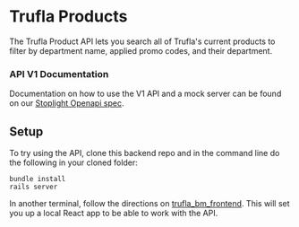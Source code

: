 # Trufla Products
The Trufla Product API lets you search all of Trufla's current products to filter by department name, applied promo codes, and their department.

### API V1 Documentation
Documentation on how to use the V1 API and a mock server can be found on our [Stoplight Openapi spec](https://stoplight.io/p/docs/gh/brandonjmckay/trufla_bm_backend/reference/Trufla-Product-API.v1.yaml?group=master).

## Setup
To try using the API, clone this backend repo and in the command line do the following in your cloned folder:

```shell
bundle install
rails server
```

In another terminal, follow the directions on [trufla_bm_frontend](https://github.com/brandonjmckay/trufla_bm_frontend).
This will set you up a local React app to be able to work with the API.
